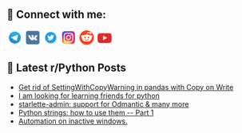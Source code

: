 ## 🔎 Connect with me:
[<img src="https://github.com/bullbesh/bullbesh/blob/main/images/Telegram.png" width="32" height="32" />](https://t.me/bullbesh)
[<img src="https://github.com/bullbesh/bullbesh/blob/main/images/VK.png" width="32" height="32" />](https://vk.com/bullbesh)
[<img src="https://github.com/bullbesh/bullbesh/blob/main/images/Twitter.png" width="32" height="32" />](https://twitter.com/bullbesh1)
[<img src="https://github.com/bullbesh/bullbesh/blob/main/images/Instagram.png" width="32" height="32" />](https://www.instagram.com/bullbesh)
[<img src="https://github.com/bullbesh/bullbesh/blob/main/images/Reddit.png" width="32" height="32" />](https://www.reddit.com/user/bullbesh)
[<img src="https://github.com/bullbesh/bullbesh/blob/main/images/YouTube.png" width="32" height="32" />](https://www.youtube.com/channel/UCtfjRs6uzgq5mfm8S06WTcg)

## 📕 Latest r/Python Posts
<!-- BLOG-POST-LIST:START -->
- [Get rid of SettingWithCopyWarning in pandas with Copy on Write](https://www.reddit.com/r/Python/comments/zs4kau/get_rid_of_settingwithcopywarning_in_pandas_with/)
- [I am looking for learning friends for python](https://www.reddit.com/r/Python/comments/zs4hf9/i_am_looking_for_learning_friends_for_python/)
- [starlette-admin: support for Odmantic &amp; many more](https://www.reddit.com/r/Python/comments/zs41tb/starletteadmin_support_for_odmantic_many_more/)
- [Python strings: how to use them -- Part 1](https://www.reddit.com/r/Python/comments/zs3r4g/python_strings_how_to_use_them_part_1/)
- [Automation on inactive windows.](https://www.reddit.com/r/Python/comments/zs2d55/automation_on_inactive_windows/)
<!-- BLOG-POST-LIST:END -->
